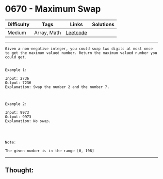 # 0670 - Maximum Swap

Difficulty  | Tags | Links | Solutions
----------- | ---- | ----- | -----
Medium | Array, Math | [Leetcode](https://leetcode.com/problems/maximum-swap/description/) |


-----------

```
Given a non-negative integer, you could swap two digits at most once to get the maximum valued number. Return the maximum valued number you could get.


Example 1:

Input: 2736
Output: 7236
Explanation: Swap the number 2 and the number 7.



Example 2:

Input: 9973
Output: 9973
Explanation: No swap.




Note:

The given number is in the range [0, 108]
```

-----------

## Thought:
